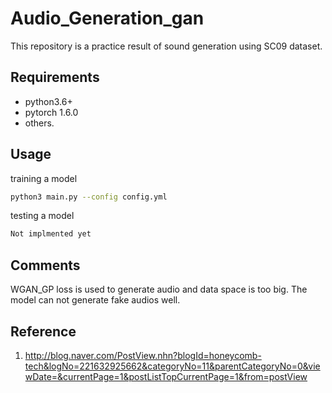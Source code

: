 # Audio_Generation_gan

This repository is a practice result of sound generation using SC09 dataset.

## Requirements
* python3.6+
* pytorch 1.6.0
* others.

## Usage
training a model
```bash
python3 main.py --config config.yml
```

testing a model
```bash
Not implmented yet
```

## Comments
WGAN_GP loss is used to generate audio and data space is too big. The model can not generate fake audios well.

## Reference
1. http://blog.naver.com/PostView.nhn?blogId=honeycomb-tech&logNo=221632925662&categoryNo=11&parentCategoryNo=0&viewDate=&currentPage=1&postListTopCurrentPage=1&from=postView
